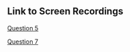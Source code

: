 ## Link to Screen Recordings
[Question 5](https://drive.google.com/file/d/1xMng7GH4MZXZZZiWjGBdUf8vR2DHVFPh/view?usp=drive_link)

[Question 7](https://drive.google.com/file/d/1DLm-GEn7pox447rdoE-I44GFafowGgxV/view?usp=drive_link)